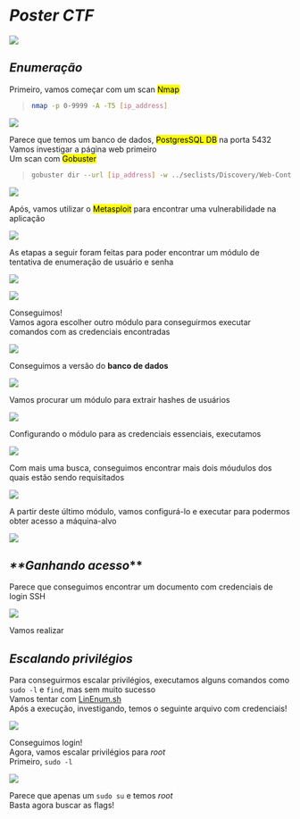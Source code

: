 # _**Poster CTF**_
![](post.jpg)

## _**Enumeração**_
Primeiro, vamos começar com um scan <mark>Nmap</mark>
> ```bash
> nmap -p 0-9999 -A -T5 [ip_address]
> ```
![](scan_nmap.jpg)

Parece que temos um banco de dados, <mark>PostgresSQL DB</mark> na porta 5432  
Vamos investigar a página web primeiro  
Um scan com <mark>Gobuster</mark>
> ```bash
> gobuster dir --url [ip_address] -w ../seclists/Discovery/Web-Content/directory-list-2.3-medium.txt
> ```
![](scan_gobuster.jpg)

Após, vamos utilizar o <mark>Metasploit</mark> para encontrar uma vulnerabilidade na aplicação  

![](metasploit.jpg)

As etapas a seguir foram feitas para poder encontrar um módulo de tentativa de enumeração de usuário e senha  

![](msf_module.jpg)  

![](msf_exploit.jpg)  

Conseguimos!  
Vamos agora escolher outro módulo para conseguirmos executar comandos com as credenciais encontradas  

![](msf_command_exe.jpg)

Conseguimos a versão do **banco de dados**

![](msf_exe.jpg)

Vamos procurar um módulo para extrair hashes de usuários  

![](msf_hash.jpg)

Configurando o módulo para as credenciais essenciais, executamos  

![](msf_hash_exe.jpg)

Com mais uma busca, conseguimos encontrar mais dois móudulos dos quais estão sendo requisitados  

![](msf_more_auxiliar.jpg)

A partir deste último módulo, vamos configurá-lo e executar para podermos obter acesso a máquina-alvo  

![](exploit_sql.jpg)

## _**Ganhando acesso_**
Parece que conseguimos encontrar um documento com credenciais de login SSH

![](ssh_login.jpg)

Vamos realizar

## _**Escalando privilégios**_
Para conseguirmos escalar privilégios, executamos alguns comandos como ```sudo -l``` e ```find```, mas sem muito sucesso  
Vamos tentar com [LinEnum.sh](https://github.com/rebootuser/LinEnum)  
Após a execução, investigando, temos o seguinte arquivo com credenciais!  

![](host_passwd.jpg)

Conseguimos login!  
Agora, vamos escalar privilégios para _root_  
Primeiro, ```sudo -l```

![](sudo.jpg)

Parece que apenas um ```sudo su``` e temos _root_  
Basta agora buscar as flags!
